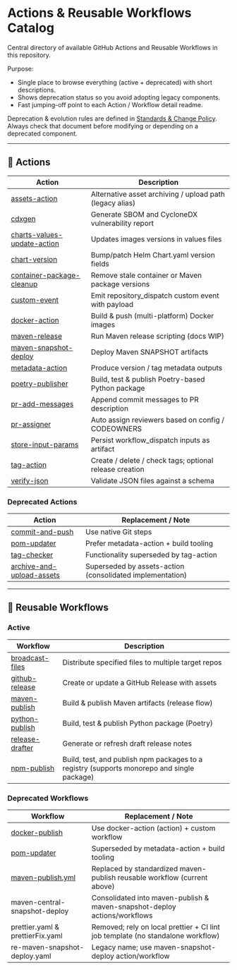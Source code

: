 # Actions & Reusable Workflows Catalog

Central directory of available GitHub Actions and Reusable Workflows in this repository.

Purpose:

* Single place to browse everything (active + deprecated) with short descriptions.
* Shows deprecation status so you avoid adopting legacy components.
* Fast jumping-off point to each Action / Workflow detail readme.

Deprecation & evolution rules are defined in [Standards & Change Policy](standards-and-change-policy.md). Always check that document before modifying or depending on a deprecated component.

---

## 🔄 Actions

| Action | Description |
|--------|-------------|
| [assets-action](../actions/assets-action/README.md) | Alternative asset archiving / upload path (legacy alias) |
| [cdxgen](../actions/cdxgen/README.md) | Generate SBOM and CycloneDX vulnerability report |
| [charts-values-update-action](../actions/charts-values-update-action/README.md) | Updates images versions in values files |
| [chart-version](../actions/chart-version/README.md) | Bump/patch Helm Chart.yaml version fields |
| [container-package-cleanup](../actions/container-package-cleanup/README.md) | Remove stale container or Maven package versions |
| [custom-event](../actions/custom-event/README.md) | Emit repository_dispatch custom event with payload |
| [docker-action](../actions/docker-action/README.md) | Build & push (multi-platform) Docker images |
| [maven-release](../actions/maven-release/README.md) | Run Maven release scripting (docs WIP) |
| [maven-snapshot-deploy](../actions/maven-snapshot-deploy/README.md) | Deploy Maven SNAPSHOT artifacts |
| [metadata-action](../actions/metadata-action/README.md) | Produce version / tag metadata outputs |
| [poetry-publisher](../actions/poetry-publisher/README.md) | Build, test & publish Poetry-based Python package |
| [pr-add-messages](../actions/pr-add-messages/README.md) | Append commit messages to PR description |
| [pr-assigner](../actions/pr-assigner/README.md) | Auto assign reviewers based on config / CODEOWNERS |
| [store-input-params](../actions/store-input-params/README.md) | Persist workflow_dispatch inputs as artifact |
| [tag-action](../actions/tag-action/README.md) | Create / delete / check tags; optional release creation |
| [verify-json](../actions/verify-json/README.md) | Validate JSON files against a schema |

### Deprecated Actions

| Action | Replacement / Note |
|--------|--------------------|
| [commit-and-push](../actions/commit-and-push/README.md) | Use native Git steps |
| [pom-updater](../actions/pom-updater/README.md) | Prefer metadata-action + build tooling |
| [tag-checker](../actions/tag-checker/README.md) | Functionality superseded by tag-action |
| [archive-and-upload-assets](../actions/archive-and-upload-assets/README.md) | Superseded by assets-action (consolidated implementation) |

---

## 🔄 Reusable Workflows

### Active

| Workflow | Description |
|----------|-------------|
| [broadcast-files](reusable/broadcast-files.md) | Distribute specified files to multiple target repos |
| [github-release](reusable/github-release.md) | Create or update a GitHub Release with assets |
| [maven-publish](reusable/maven-publish.md) | Build & publish Maven artifacts (release flow) |
| [python-publish](reusable/python-publish.md) | Build, test & publish Python package (Poetry) |
| [release-drafter](reusable/release-drafter.md) | Generate or refresh draft release notes |
| [npm-publish](reusable/npm-publish.md) | Build, test, and publish npm packages to a registry (supports monorepo and single package) |

### Deprecated Workflows

| Workflow | Replacement / Note |
|----------|--------------------|
| [docker-publish](reusable/docker-publish.md) | Use docker-action (action) + custom workflow |
| [pom-updater](reusable/pom-updater.md) | Superseded by metadata-action + build tooling |
| [maven-publish.yml](reusable/maven-publish.md) | Replaced by standardized maven-publish reusable workflow (current above) |
| maven-central-snapshot-deploy | Consolidated into maven-publish & maven-snapshot-deploy actions/workflows |
| prettier.yaml & prettierFix.yaml | Removed; rely on local prettier + CI lint job template (no standalone workflow) |
| re-maven-snapshot-deploy.yaml | Legacy name; use maven-snapshot-deploy action/workflow |
